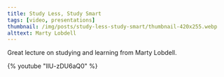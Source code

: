 ```yaml
---
title: Study Less, Study Smart
tags: [video, presentations]
thumbnail: /img/posts/study-less-study-smart/thumbnail-420x255.webp
alttext: Marty Lobdell
---
```


Great lecture on studying and learning from Marty Lobdell.

{% youtube "IlU-zDU6aQ0" %}
